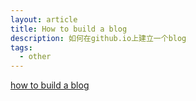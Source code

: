 ```yaml
---
layout: article 
title: How to build a blog
description: 如何在github.io上建立一个blog
tags: 
  - other
---
```

[how to build a blog](http://www.cnfeat.com/blog/2014/05/11/how-to-build-a-blog/)
